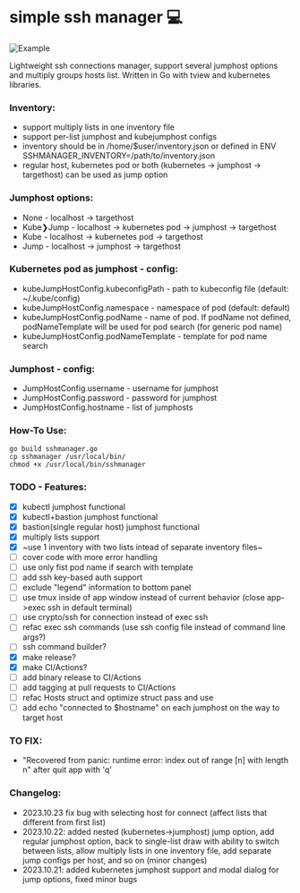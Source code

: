 # simple ssh manager 💻

<p align="left">
    <img src="ssh-manager.gif" alt="Example">
</p>

Lightweight ssh connections manager, support several jumphost options and multiply groups hosts list.
Written in Go with tview and kubernetes libraries.

### Inventory:
- support multiply lists in one inventory file
- support per-list jumphost and kubejumphost configs
- inventory should be in /home/$user/inventory.json or defined in ENV SSHMANAGER_INVENTORY=/path/to/inventory.json
- regular host, kubernetes pod or both (kubernetes -> jumphost -> targethost) can be used as jump option

### Jumphost options:
- None - localhost -> targethost
- Kube❯Jump - localhost -> kubernetes pod -> jumphost -> targethost
- Kube - localhost -> kubernetes pod -> targethost
- Jump - localhost -> jumphost -> targethost

### Kubernetes pod as jumphost - config:
- kubeJumpHostConfig.kubeconfigPath - path to kubeconfig file (default: ~/.kube/config)
- kubeJumpHostConfig.namespace - namespace of pod (default: default)
- kubeJumpHostConfig.podName - name of pod. If podName not defined, podNameTemplate will be used for pod search (for generic pod name)
- kubeJumpHostConfig.podNameTemplate - template for pod name search

### Jumphost - config:
- JumpHostConfig.username - username for jumphost
- JumpHostConfig.password - password for jumphost
- JumpHostConfig.hostname - list of jumphosts

### How-To Use:
```
go build sshmanager.go
cp sshmanager /usr/local/bin/
chmod +x /usr/local/bin/sshmanager
```

### TODO - Features:
- [x] kubectl jumphost functional
- [x] kubectl+bastion jumphost functional
- [x] bastion(single regular host) jumphost functional
- [x] multiply lists support
- [x] ~use 1 inventory with two lists intead of separate inventory files~
- [ ] cover code with more error handling
- [ ] use only fist pod name if search with template
- [ ] add ssh key-based auth support
- [ ] exclude "legend" information to bottom panel
- [ ] use tmux inside of app window instead of current behavior (close app->exec ssh in default terminal)
- [ ] use crypto/ssh for connection instead of exec ssh
- [ ] refac exec ssh commands (use ssh config file instead of command line args?)
- [ ] ssh command builder?
- [x] make release?
- [x] make CI/Actions?
- [ ] add binary release to CI/Actions
- [ ] add tagging at pull requests to CI/Actions
- [ ] refac Hosts struct and optimize struct pass and use
- [ ] add echo "connected to $hostname" on each jumphost on the way to target host

### TO FIX:
- "Recovered from panic: runtime error: index out of range [n] with length n" after quit app with 'q'

### Changelog:
- 2023.10.23 fix bug with selecting host for connect (affect lists that different from first list)
- 2023.10.22: added nested (kubernetes->jumphost) jump option, add regular jumphost option, back to single-list draw with ability to switch between lists, allow multiply lists in one inventory file, add separate jump configs per host, and so on (minor changes)
- 2023.10.21: added kubernetes jumphost support and modal dialog for jump options, fixed minor bugs
